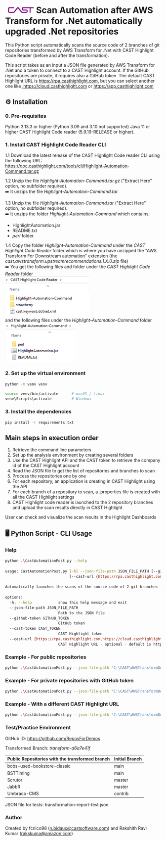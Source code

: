 # <img src="CAST-Logo 2025-White.svg" width=100 alt="icon">Scan Automation after AWS Transform for .Net automatically upgraded .Net repositories

This Python script automatically scans the source code of 2 branches of git repositories transformed by AWS Transform for .Net with CAST Highlight Code Reader (before and after the transformation). 

This script takes as an input a JSON file generated by AWS Transform for .Net and a token to connect to a CAST Highlight account.
If the GitHub repositories are private, it requires also a GitHub token.
The default CAST Highlight URL is https://rpa.casthighlight.com, but you can select another one like ,https://cloud.casthighlight.com or https://app.casthighlight.com 


## ⚙️ Installation

### 0. Pre-requisites
Python 3.13.3 or higher (Python 3.09 and 3.10 not supported)
Java 11 or higher
CAST Highlight Code reader (5.9.19-RELEASE or higher).

### 1. Install CAST Highlight Code Reader CLI
1.1 Download the latest release of the CAST Highlight Code reader CLI using the following URL:  
https://doc.casthighlight.com/tools/cli/Highlight-Automation-Command.tar.gz

1.2 Unzip the file _Highlight-Automation-Command.tar.gz_ ("Extract Here" option, no subfolder required).  
➡️ It unzips the file _Highlight-Automation-Command.tar_  

1.3 Unzip the file _Highlight-Automation-Command.tar_ ("Extract Here" option, no subfolder required).  
➡️ It unzips the folder _Highlight-Automation-Command_ which contains:   
 - HighlightAutomation.jar
 - README.txt
 - _perl_ folder.

1.4 Copy the folder _Highlight-Automation-Command_ under the _CAST Highlight Code Reader_ folder which is where you have unzipped the "AWS Transform For Downstream automation" extension (the _cast.awstransform.upstreamrecommendations.1.X.0.zip_ file)  
➡️ You get the following files and folder under the _CAST Highlight Code Reader_ folder  
![img.png](Folder.png)  
and the following files under the _Highlight-Automation-Command_ folder  
![img.png](Folder2.png)

### 2. Set up the virtual environment

```bash
python -m venv venv
```
```bash
source venv/bin/activate      # macOS / Linux
venv\Scripts\activate         # Windows
```

### 3. Install the dependencies

```bash
pip install -r requirements.txt
```
##  Main steps in execution order

1. Retrieve the command line parameters
2. Set up the analysis environment by creating several folders
3. Use the CAST Highlight API and the CAST token to retrieve the company id of the CAST Highlight account
4. Read the JSON file to get the list of repositories and branches to scan
5. Process the repositories one by one
6. For each repository, an application is creating in CAST Highlight using the API
7. For each branch of a repository to scan, a .properties file is created with all the CAST Highlight settings
8. CAST Highlight code reader is launched to the 2 repository branches and upload the scan results directly in CAST Highlight  

User can check and visualize the scan results in the Highlight Dashboards
 
## 🖥️ Python Script - CLI Usage

### Help
```bash
python .\CastAutomationPost.py --help

usage: CastAutomationPost.py [-h] --json-file-path JSON_FILE_PATH [--github-token GITHUB_TOKEN] --cast-token CAST_TOKEN
                             [--cast-url {https://rpa.casthighlight.com,https://cloud.casthighlight.com,https://app.casthighlight.com,https://demo.casthighlight.com}]

Automatically launches the scans of the source code of 2 git branches from git repositories transformed by AWS Transform for .Net and listed in a JSON file.

options:
  -h, --help            show this help message and exit
  --json-file-path JSON_FILE_PATH
                        Path to the JSON file
  --github-token GITHUB_TOKEN
                        GitHub token
  --cast-token CAST_TOKEN
                        CAST Highlight token
  --cast-url {https://rpa.casthighlight.com,https://cloud.casthighlight.com,https://app.casthighlight.com,https://demo.casthighlight.com}
                        CAST Highlight URL - optional - default is https://rpa.casthighlight.com
```

### Example - For public repositories
```bash
python .\CastAutomationPost.py --json-file-path "C:\CAST\AWSTransformDownstreamAutomation\transformation-report-1.json", --cast-token "<cast_highlight_token>"
```

### Example - For private repositories with GitHub token
```bash
python .\CastAutomationPost.py --json-file-path "C:\CAST\AWSTransformDownstreamAutomation\transformation-report-1.json", --cast-token "<cast_highlight_token>" --github-token "<github_token>"
```

### Example - With a different CAST Highlight URL
```bash
python .\CastAutomationPost.py --json-file-path "C:\CAST\AWSTransformDownstreamAutomation\transformation-report-1.json", --cast-token "<cast_highlight_token>" --github-token "<github_token>" --cast-url https://demo.casthighlight.com
```

### Test/Practice Environment
GitHub ID:            https://github.com/ReposForDemos

Transformed Branch:   _transform-d6a7e41f_

| Public Repositories with the transformed branch | Initial Branch |  
|-------------------------------------------------|----------------|  
| bobs-used-bookstore-classic                     | main           |  
| BSTTiming                                       | main           |
| Scrutor                                         | master         |
| JabbR                                           | master         |
| Umbraco-CMS                                     | contrib        |

JSON file for tests:  transformation-report-test.json

### Author
Created by fcnico98 (n.bidaux@castsoftware.com) and Rakshith Ravi Kumar (rakskuma@amazon.com) 
